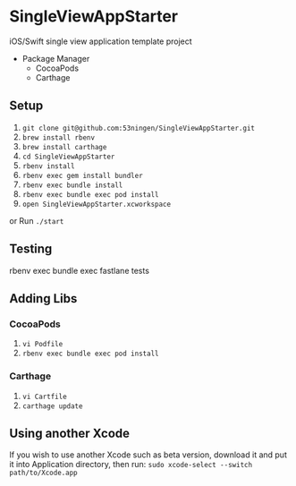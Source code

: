 SingleViewAppStarter
===

iOS/Swift single view application template project

- Package Manager
  - CocoaPods
  - Carthage

## Setup

1. `git clone git@github.com:53ningen/SingleViewAppStarter.git`
1. `brew install rbenv`
1. `brew install carthage`
1. `cd SingleViewAppStarter`
1. `rbenv install`
1. `rbenv exec gem install bundler`
1. `rbenv exec bundle install`
1. `rbenv exec bundle exec pod install`
1. `open SingleViewAppStarter.xcworkspace`

or Run `./start`

## Testing

rbenv exec bundle exec fastlane tests

## Adding Libs
### CocoaPods

1. `vi Podfile`
1. `rbenv exec bundle exec pod install`

### Carthage

1. `vi Cartfile`
1. `carthage update`

## Using another Xcode

If you wish to use another Xcode such as beta version, download it and put it into Application directory, then run: `sudo xcode-select --switch  path/to/Xcode.app`

